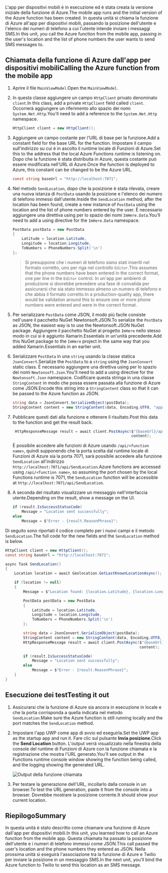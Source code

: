 <span data-ttu-id="817ee-101">L'app per dispositivi mobili è in esecuzione ed è stata creata la versione iniziale della funzione di Azure.</span><span class="sxs-lookup"><span data-stu-id="817ee-101">The mobile app runs and the initial version of the Azure function has been created.</span></span> <span data-ttu-id="817ee-102">In questa unità si chiama la funzione di Azure all'app per dispositivi mobili, passando la posizione dell'utente e l'elenco dei numeri di telefono a cui l'utente intende inviare i messaggi SMS.</span><span class="sxs-lookup"><span data-stu-id="817ee-102">In this unit, you call the Azure function from the mobile app, passing in the user's location and the list of phone numbers the user wants to send SMS messages to.</span></span>

## <a name="calling-the-azure-function-from-the-mobile-app"></a><span data-ttu-id="817ee-103">Chiamata della funzione di Azure dall'app per dispositivi mobili</span><span class="sxs-lookup"><span data-stu-id="817ee-103">Calling the Azure function from the mobile app</span></span>

1. <span data-ttu-id="817ee-104">Aprire il file `MainViewModel`.</span><span class="sxs-lookup"><span data-stu-id="817ee-104">Open the `MainViewModel`.</span></span>

1. <span data-ttu-id="817ee-105">In questa classe aggiungere un campo `HttpClient` privato denominato `client`.</span><span class="sxs-lookup"><span data-stu-id="817ee-105">In this class, add a private `HttpClient` field called `client`.</span></span> <span data-ttu-id="817ee-106">Occorrerà aggiungere un riferimento allo spazio dei nomi `System.Net.Http`.</span><span class="sxs-lookup"><span data-stu-id="817ee-106">You'll need to add a reference to the `System.Net.Http` namespace.</span></span>

    ```cs
    HttpClient client = new HttpClient();
    ```

1. <span data-ttu-id="817ee-107">Aggiungere un campo costante per l'URL di base per la funzione.</span><span class="sxs-lookup"><span data-stu-id="817ee-107">Add a constant field for the base URL for the function.</span></span> <span data-ttu-id="817ee-108">Impostare il campo sull'indirizzo su cui è in ascolto il runtime locale di Funzioni di Azure.</span><span class="sxs-lookup"><span data-stu-id="817ee-108">Set this to the address that the local Azure Functions runtime is listening on.</span></span> <span data-ttu-id="817ee-109">Dopo che la funzione è stata distribuita in Azure, questa costante può essere modificata nell'URL di Azure.</span><span class="sxs-lookup"><span data-stu-id="817ee-109">Once the function is deployed to Azure, this constant can be changed to be the Azure URL.</span></span>

    ```cs
    const string baseUrl = "http://localhost:7071";
    ```

1. <span data-ttu-id="817ee-110">Nel metodo `SendLocation`, dopo che la posizione è stata rilevata, creare una nuova istanza di `PostData` usando la posizione e l'elenco dei numero di telefono immessi dall'utente.</span><span class="sxs-lookup"><span data-stu-id="817ee-110">Inside the `SendLocation` method, after the location has been found, create a new instance of `PostData` using the location and the list of phone numbers entered by the user.</span></span> <span data-ttu-id="817ee-111">È necessario aggiungere una direttiva using per lo spazio dei nomi `ImHere.Data`.</span><span class="sxs-lookup"><span data-stu-id="817ee-111">You'll need to add a using directive for the `ImHere.Data` namespace.</span></span>

    ```cs
    PostData postData = new PostData
    {
        Latitude = location.Latitude,
        Longitude = location.Longitude,
        ToNumbers = PhoneNumbers.Split('\n')
    };
    ```

    > <span data-ttu-id="817ee-112">Si presuppone che i numeri di telefono siano stati inseriti nel formato corretto, uno per riga nel controllo `Editor`.</span><span class="sxs-lookup"><span data-stu-id="817ee-112">This assumes that the phone numbers have been entered in the correct format, one per line in the `Editor` control.</span></span> <span data-ttu-id="817ee-113">In un'app per ambienti di produzione si dovrebbe prevedere una fase di convalida per assicurarsi che sia stato immesso almeno un numero di telefono e che abbia il formato corretto.</span><span class="sxs-lookup"><span data-stu-id="817ee-113">In a production-quality app, there would be validation around this to ensure one or more phone numbers were entered and were in the correct format.</span></span>

1. <span data-ttu-id="817ee-114">Per serializzare `PostData` come JSON, il modo più facile consiste nell'usare il pacchetto NuGet Newtonsoft.JSON.</span><span class="sxs-lookup"><span data-stu-id="817ee-114">To serialize the `PostData` as JSON, the easiest way is to use the Newtonsoft.JSON NuGet package.</span></span> <span data-ttu-id="817ee-115">Aggiungere il pacchetto NuGet al progetto `ImHere` nello stesso modo in cui si è aggiunto Xamarin.Essentials in un'unità precedente.</span><span class="sxs-lookup"><span data-stu-id="817ee-115">Add this NuGet package to the `ImHere` project in the same way that you added Xamarin.Essentials in an earlier unit.</span></span>

1. <span data-ttu-id="817ee-116">Serializzare `PostData` in una `string` usando la classe statica `JsonConvert`.</span><span class="sxs-lookup"><span data-stu-id="817ee-116">Serialize the `PostData` to a `string` using the `JsonConvert` static class.</span></span> <span data-ttu-id="817ee-117">È necessario aggiungere una direttiva using per lo spazio dei nomi `Newtonsoft.Json`.</span><span class="sxs-lookup"><span data-stu-id="817ee-117">You'll need to add a using directive for the `Newtonsoft.Json` namespace.</span></span> <span data-ttu-id="817ee-118">Codificare questa stringa in una classe `StringContent` in modo che possa essere passata alla funzione di Azure come JSON.</span><span class="sxs-lookup"><span data-stu-id="817ee-118">Encode this string into a `StringContent` class so that it can be passed to the Azure function as JSON.</span></span>

    ```cs
    string data = JsonConvert.SerializeObject(postData);
    StringContent content = new StringContent(data, Encoding.UTF8, "application/json");
    ```

1. <span data-ttu-id="817ee-119">Pubblicare questi dati alla funzione e ottenere il risultato.</span><span class="sxs-lookup"><span data-stu-id="817ee-119">Post this data to the function and get the result back.</span></span>

   ```cs
    HttpResponseMessage result = await client.PostAsync($"{baseUrl}/api/SendLocation",
                                                        content);
   ```

   <span data-ttu-id="817ee-120">È possibile accedere alle funzioni di Azure usando `/api/<function name>`, quindi supponendo che la porta scelta dal runtime locale di Funzioni di Azure sia la porta 7071, sarà possibile accedere alla funzione `SendLocation` all'indirizzo `http://localhost:7071/api/SendLocation`.</span><span class="sxs-lookup"><span data-stu-id="817ee-120">Azure functions are accessed using `/api/<function name>`, so assuming the port chosen by the local Functions runtime is 7071, the `SendLocation` function will be accessible at `http://localhost:7071/api/SendLocation`.</span></span>

1. <span data-ttu-id="817ee-121">A seconda del risultato visualizzare un messaggio nell'interfaccia utente.</span><span class="sxs-lookup"><span data-stu-id="817ee-121">Depending on the result, show a message on the UI.</span></span>

    ```cs
    if (result.IsSuccessStatusCode)
        Message = "Location sent successfully";
    else
        Message = $"Error - {result.ReasonPhrase}";
    ```

<span data-ttu-id="817ee-122">Di seguito sono riportati il codice completo per i nuovi campi e il metodo `SendLocation`.</span><span class="sxs-lookup"><span data-stu-id="817ee-122">The full code for the new fields and the `SendLocation` method is below.</span></span>

```cs
HttpClient client = new HttpClient();
const string baseUrl = "http://localhost:7071";

async Task SendLocation()
{
    Location location = await Geolocation.GetLastKnownLocationAsync();

    if (location != null)
    {
        Message = $"Location found: {location.Latitude}, {location.Longitude}.";

        PostData postData = new PostData
        {
            Latitude = location.Latitude,
            Longitude = location.Longitude,
            ToNumbers = PhoneNumbers.Split('\n')
        };

        string data = JsonConvert.SerializeObject(postData);
        StringContent content = new StringContent(data, Encoding.UTF8, "application/json");
        HttpResponseMessage result = await client.PostAsync($"{baseUrl}/api/SendLocation",
                                                            content);

        if (result.IsSuccessStatusCode)
            Message = "Location sent successfully";
        else
            Message = $"Error - {result.ReasonPhrase}";
    }
}
```

## <a name="testing-it-out"></a><span data-ttu-id="817ee-123">Esecuzione dei test</span><span class="sxs-lookup"><span data-stu-id="817ee-123">Testing it out</span></span>

1. <span data-ttu-id="817ee-124">Assicurarsi che la funzione di Azure sia ancora in esecuzione in locale e che la porta corrisponda a quella indicata nel metodo `SendLocation`.</span><span class="sxs-lookup"><span data-stu-id="817ee-124">Make sure the Azure function is still running locally and the port matches the `SendLocation` method.</span></span>

1. <span data-ttu-id="817ee-125">Impostare l'app UWP come app di avvio ed eseguirla.</span><span class="sxs-lookup"><span data-stu-id="817ee-125">Set the UWP app as the startup app and run it.</span></span> <span data-ttu-id="817ee-126">Fare clic sul pulsante **Invia posizione**.</span><span class="sxs-lookup"><span data-stu-id="817ee-126">Click the **Send Location** button.</span></span> <span data-ttu-id="817ee-127">L'output verrà visualizzato nella finestra della console del runtime di Funzioni di Azure con la funzione chiamata e la registrazione che mostra l'URL generato.</span><span class="sxs-lookup"><span data-stu-id="817ee-127">You'll see output in the Functions runtime console window showing the function being called, and the logging showing the generated URL.</span></span>

    ![Output della funzione chiamata](../media-drafts/6-function-called.png)

1. <span data-ttu-id="817ee-129">Per testare la generazione dell'URL, incollarlo dalla console in un browser.</span><span class="sxs-lookup"><span data-stu-id="817ee-129">To test the URL generation, paste it from the console into a browser.</span></span> <span data-ttu-id="817ee-130">Dovrebbe mostrare la posizione corrente.</span><span class="sxs-lookup"><span data-stu-id="817ee-130">It should show your current location.</span></span>

## <a name="summary"></a><span data-ttu-id="817ee-131">Riepilogo</span><span class="sxs-lookup"><span data-stu-id="817ee-131">Summary</span></span>

<span data-ttu-id="817ee-132">In questa unità è stato descritto come chiamare una funzione di Azure dall'app per dispositivi mobili.</span><span class="sxs-lookup"><span data-stu-id="817ee-132">In this unit, you learned how to call an Azure function from the mobile app.</span></span> <span data-ttu-id="817ee-133">Questa chiamata ha passato la posizione dell'utente e i numeri di telefono immessi come JSON.</span><span class="sxs-lookup"><span data-stu-id="817ee-133">This call passed the user's location and the phone numbers they entered as JSON.</span></span> <span data-ttu-id="817ee-134">Nella prossima unità si eseguirà l'associazione tra la funzione di Azure e Twilio per inviare la posizione in un messaggio SMS.</span><span class="sxs-lookup"><span data-stu-id="817ee-134">In the next unit, you'll bind the Azure function to Twilio to send this location as an SMS message.</span></span>